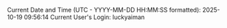 Current Date and Time (UTC - YYYY-MM-DD HH:MM:SS formatted): 2025-10-19 09:56:14
Current User's Login: luckyaiman
